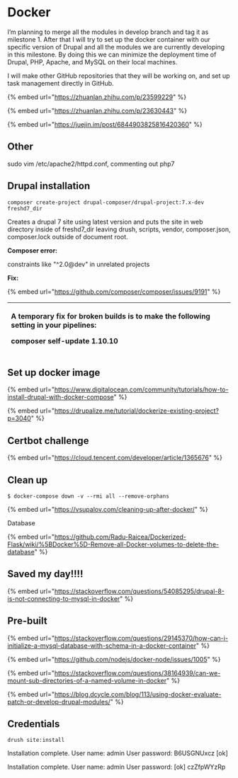 # Docker

I’m planning to merge all the modules in develop branch and tag it as milestone 1. After that I will try to set up the docker container with our specific version of Drupal and all the modules we are currently developing in this milestone. By doing this we can minimize the deployment time of Drupal, PHP, Apache, and MySQL on their local machines.

I will make other GitHub repositories that they will be working on, and set up task management directly in GitHub.



{% embed url="https://zhuanlan.zhihu.com/p/23599229" %}

{% embed url="https://zhuanlan.zhihu.com/p/23630443" %}

{% embed url="https://juejin.im/post/6844903825816420360" %}



## Other

sudo vim /etc/apache2/httpd.conf, commenting out php7

## Drupal installation

`composer create-project drupal-composer/drupal-project:7.x-dev freshd7_dir`  
 

Creates a drupal 7 site using latest version and puts the site in web directory inside of freshd7\_dir leaving drush, scripts, vendor, composer.json, composer.lock outside of document root.

**Composer error:**

constraints like "^2.0@dev" in unrelated projects

**Fix:**

{% embed url="https://github.com/composer/composer/issues/9191" %}

<table>
  <thead>
    <tr>
      <th style="text-align:left">
        <p>A temporary fix for broken builds is to make the following setting in
          your pipelines:</p>
        <p>composer self-update 1.10.10</p>
      </th>
    </tr>
  </thead>
  <tbody></tbody>
</table>



## Set up docker image

{% embed url="https://www.digitalocean.com/community/tutorials/how-to-install-drupal-with-docker-compose" %}

{% embed url="https://drupalize.me/tutorial/dockerize-existing-project?p=3040" %}



## Certbot challenge

{% embed url="https://cloud.tencent.com/developer/article/1365676" %}

## Clean up

```text
$ docker-compose down -v --rmi all --remove-orphans
```

{% embed url="https://vsupalov.com/cleaning-up-after-docker/" %}

Database



{% embed url="https://github.com/Radu-Raicea/Dockerized-Flask/wiki/%5BDocker%5D-Remove-all-Docker-volumes-to-delete-the-database" %}



## Saved my day!!!!

{% embed url="https://stackoverflow.com/questions/54085295/drupal-8-is-not-connecting-to-mysql-in-docker" %}

## Pre-built

{% embed url="https://stackoverflow.com/questions/29145370/how-can-i-initialize-a-mysql-database-with-schema-in-a-docker-container" %}

{% embed url="https://github.com/nodejs/docker-node/issues/1005" %}

{% embed url="https://stackoverflow.com/questions/38164939/can-we-mount-sub-directories-of-a-named-volume-in-docker" %}

{% embed url="https://blog.dcycle.com/blog/113/using-docker-evaluate-patch-or-develop-drupal-modules/" %}



## Credentials

`drush site:install`

Installation complete. User name: admin User password: B6USGNUxcz \[ok\]

Installation complete. User name: admin User password: \[ok\] czZfpWYzRp

